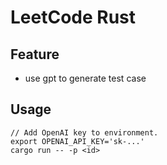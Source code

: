 # LeetCode Rust

## Feature
- use gpt to generate test case

## Usage

```
// Add OpenAI key to environment.
export OPENAI_API_KEY='sk-...'
cargo run -- -p <id>
```
